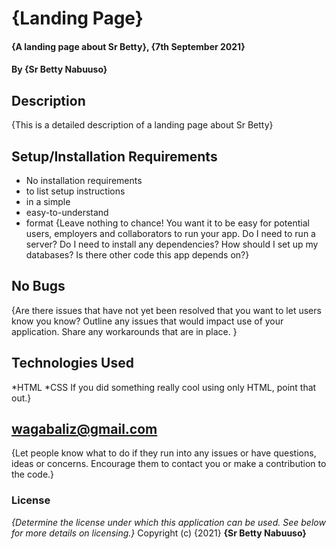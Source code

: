 # {Landing Page}
#### {A landing page about Sr Betty}, {7th September 2021}
#### By **{Sr Betty Nabuuso}**
## Description
{This is a detailed description of a landing page about Sr Betty}
## Setup/Installation Requirements
* No installation requirements
* to list setup instructions
* in a simple
* easy-to-understand
* format
{Leave nothing to chance! You want it to be easy for potential users, employers and collaborators to run your app. Do I need to run a server? 
Do I need to install any dependencies? How should I set up my databases? Is there other code this app depends on?}
## No Bugs
{Are there issues that have not yet been resolved that you want to let users know you know? Outline any issues that would impact use of your application. 
Share any workarounds that are in place. }
## Technologies Used
*HTML
*CSS
If you did something really cool using only HTML, point that out.}
## wagabaliz@gmail.com
{Let people know what to do if they run into any issues or have questions, ideas or concerns.  Encourage them to contact you or make a contribution to the code.}
### License
*{Determine the license under which this application can be used.  See below for more details on licensing.}*
Copyright (c) {2021} **{Sr Betty Nabuuso}**
  
